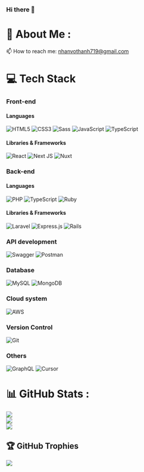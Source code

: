### Hi there 👋


# 🐍 About Me :
📫 How to reach me: nhanvothanh719@gmail.com

# 💻 Tech Stack
### Front-end
#### Languages
![HTML5](https://img.shields.io/badge/html5-%23E34F26.svg?style=for-the-badge&logo=html5&logoColor=white)
![CSS3](https://img.shields.io/badge/css3-%231572B6.svg?style=for-the-badge&logo=css3&logoColor=white)
![Sass](https://img.shields.io/badge/Sass-C69?style=for-the-badge&logo=sass&logoColor=fff)
![JavaScript](https://img.shields.io/badge/javascript-%23323330.svg?style=for-the-badge&logo=javascript&logoColor=%23F7DF1E)
![TypeScript](https://img.shields.io/badge/TypeScript-3178C6?style=for-the-badge&logo=typescript&logoColor=fff)

#### Libraries & Frameworks
![React](https://img.shields.io/badge/react-%2320232a.svg?style=for-the-badge&logo=react&logoColor=%2361DAFB)
![Next JS](https://img.shields.io/badge/Next-black?style=for-the-badge&logo=next.js&logoColor=white)
![Nuxt](https://img.shields.io/badge/Nuxt-002E3B?style=for-the-badge&logo=nuxt&logoColor=#00DC82)

### Back-end
#### Languages
![PHP](https://img.shields.io/badge/php-%23777BB4.svg?style=for-the-badge&logo=php&logoColor=white)
![TypeScript](https://img.shields.io/badge/TypeScript-3178C6?style=for-the-badge&logo=typescript&logoColor=fff)
![Ruby](https://img.shields.io/badge/Ruby-%23CC342D.svg?style=for-the-badge&&logo=ruby&logoColor=white)

#### Libraries & Frameworks
![Laravel](https://img.shields.io/badge/laravel-%23FF2D20.svg?style=for-the-badge&logo=laravel&logoColor=white)
![Express.js](https://img.shields.io/badge/express.js-%23404d59.svg?style=for-the-badge&logo=express&logoColor=%2361DAFB) 
![Rails](https://img.shields.io/badge/rails-%23CC0000.svg?style=for-the-badge&logo=ruby-on-rails&logoColor=white)

### API development
![Swagger](https://img.shields.io/badge/Swagger-85EA2D?style=for-the-badge&logo=insomnia&logoColor=000)
![Postman](https://img.shields.io/badge/Postman-FF6C37?style=for-the-badge&logo=postman&logoColor=white) 

### Database
![MySQL](https://img.shields.io/badge/mysql-%2300f.svg?style=for-the-badge&logo=mysql&logoColor=white)
![MongoDB](https://img.shields.io/badge/MongoDB-%234ea94b.svg?style=for-the-badge&logo=mongodb&logoColor=white)

### Cloud system
![AWS](https://img.shields.io/badge/AWS-%23FF9900.svg?style=for-the-badge&logo=amazon-aws&logoColor=white)

### Version Control
![Git](https://img.shields.io/badge/Git-F05032?style=for-the-badge&logo=git&logoColor=fff)

### Others
![GraphQL](https://img.shields.io/badge/GraphQL-E10098?style=for-the-badge&logo=graphql&logoColor=fff)
![Cursor](https://custom-icon-badges.demolab.com/badge/Cursor-000000?style=for-the-badge&logo=cursor-ai-white)

# 📊 GitHub Stats :
![](https://github-readme-stats.vercel.app/api?username=nhanvothanh719&theme=vue&hide_border=false&include_all_commits=false&count_private=false)<br/>
![](https://github-readme-streak-stats.herokuapp.com/?user=nhanvothanh719&theme=vue&hide_border=false)<br/>
![](https://github-readme-stats.vercel.app/api/top-langs/?username=nhanvothanh719&theme=vue&hide_border=false&include_all_commits=false&count_private=false&layout=compact)<br/>
## 🏆 GitHub Trophies
![](https://github-trophies.vercel.app/?username=nhanvothanh719&theme=radical&no-frame=false&no-bg=false&margin-w=4)





